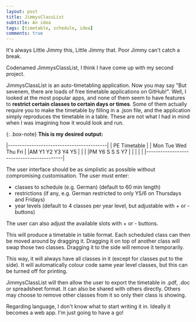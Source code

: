 ```yaml
---
layout: post
title: JimmysClassList
subtitle: An idea
tags: [timetable, schedule, idea]
comments: true
---
```


It's always Little Jimmy this, Little Jimmy that. Poor Jimmy can't catch a break.

Codenamed JimmysClassList, I think I have come up with my second project.

JimmysClassList is an auto-timetabling application. Now you may say "But sevenem, there are loads of free timetable applications on GitHub!". Well, I looked at the most popular apps, and none of them seem to have features to **restrict certain classes to certain days or times**. Some of them actually require you to make the timetable by filling in a .json file, and the application simply reproduces the timetable in a table. These are not what I had in mind when I was imagining how it would look and run.

{: .box-note}
**This is my desired output:**

\|------------------------------------------\|
\|               PE Timetable               \|
\|     Mon Tue  Wed   Thu  Fri              \|
\|AM     Y1    Y2   Y3   Y4   Y5            \|
\|                                          \|
\|PM     Y6   S     S    S    Y7            \|
\|                                          \|
\|                                          \|
\|------------------------------------------\|

The user interface should be as simplistic as possible without compromising customisation. The user must enter:

- classes to schedule (e.g. German) (default to 60 min length)
- restrictions (if any, e.g. German restricted to only Y5/6 on Thursdays and Fridays)
- year levels (default to 4 classes per year level, but adjustable with + or - buttons)

The user can also adjust the available slots with + or - buttons.

This will produce a timetable in table format. Each scheduled class can then be moved around by dragging it.
Dragging it on top of another class will swap those two classes.
Dragging it to the side will remove it temporarily.

This way, it will always have all classes in it (except for classes put to the side). It will automatically colour code same year level classes, but this can be turned off for printing.

JimmysClassList will then allow the user to export the timetable in .pdf, .doc or spreadsheet format. It can also be shared with others directly. Others may choose to remove other classes from it so only their class is showing.

Regarding language, I don't know what to start writing it in. Ideally it becomes a web app. I'm just going to have a go!